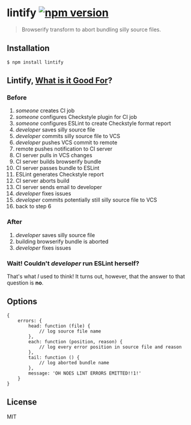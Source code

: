 # lintify [![npm version][npm-image]][npm-url]

> Browserify transform to abort bundling silly source files.

## Installation

    $ npm install lintify
    
## Lintify, [What is it Good For](http://en.wikipedia.org/wiki/The_Marine_Biologist#Plot)?

### Before

1. *someone* creates CI job
2. *someone* configures Checkstyle plugin for CI job
3. *someone* configures ESLint to create Checkstyle format report
4. *developer* saves silly source file
5. *developer* commits silly source file to VCS
6. *developer* pushes VCS commit to remote
7. remote pushes notification to CI server
8. CI server pulls in VCS changes
9. CI server builds browserify bundle
10. CI server passes bundle to ESLint
11. ESLint generates Checkstyle report
12. CI server aborts build
13. CI server sends email to developer
14. *developer* fixes issues
15. *developer* commits potentially still silly source file to VCS
16. back to step 6

### After

1. *developer* saves silly source file
2. building browserify bundle is aborted
3. *developer* fixes issues

### Wait! Couldn't *developer* run ESLint herself?

That's what *I* used to think! 
It turns out, however, that the answer to that question is **no**.

## Options

    {
        errors: {
            head: function (file) {
                // log source file name
            },
            each: function (position, reason) {
                // log every error position in source file and reason
            },
            tail: function () {
                // log aborted bundle name
            },
            message: 'OH NOES LINT ERRORS EMITTED!!1!'
        }
    }

## License

MIT

[npm-image]: https://img.shields.io/npm/v/lintify.svg?style=flat-square
[npm-url]: https://www.npmjs.com/package/lintify
